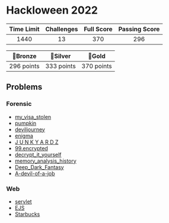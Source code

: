 # Hackloween 2022

| Time Limit | Challenges | Full Score | Passing Score |
| :--------: | :--------: | :--------: | :-----------: |
|    1440    |     13     |    370     |      296      |

|  🥉Bronze  |  🥈Silver  |   🥇Gold   |
| :--------: | :--------: | :--------: |
| 296 points | 333 points | 370 points |

## Problems

### Forensic

- [my_visa_stolen](my_visa_stolen)
- [pumpkin](pumpkin)
- [deviljourney](deviljourney)
- [enigma](enigma)
- [J U N K Y A R D Z](J-U-N-K-Y-A-R-D-Z)
- [99.encrypted](99.encrypted)
- [decrypt_it_yourself](decrypt_it_yourself)
- [memory_analysis_history](memory_analysis_history)
- [Deep_Dark_Fantasy](Deep_Dark_Fantasy)
- [A-devil-of-a-job](A-devil-of-a-job)

### Web

- [servlet](Web)
- [EJS](Web)
- [Starbucks](Web)
